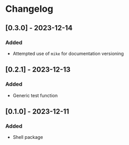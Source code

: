 # Changelog

## [0.3.0] - 2023-12-14

### Added

- Attempted use of `mike` for documentation versioning

## [0.2.1] - 2023-12-13

### Added

- Generic test function

## [0.1.0] - 2023-12-11

### Added

- Shell package
